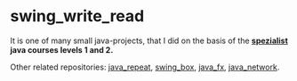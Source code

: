 # swing_write_read

It is one of many small java-projects, that I did on the basis of the **[spezialist](https://www.specialist.ru/) java courses levels 1 and 2.**

Other related repositories: [java_repeat](https://github.com/Sharibo/java_repeat), [swing_box](https://github.com/Sharibo/swing_box), [java_fx](https://github.com/Sharibo/java_fx), [java_network](https://github.com/Sharibo/java_network).
